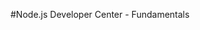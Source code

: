 <properties linkid="devnav-nodejs-fundamentals" urlDisplayName="Windows Azure Intro" pageTitle="Windows Azure Node.js fundamentals" metaKeywords="Windows Azure Node.js, Azure Node.js, Node.js Azure, Azure Node.js basics" metaDescription="Find introductory topics about using Node.js in Windows Azure." metaCanonical="" disqusComments="0" umbracoNaviHide="0" />



#Node.js Developer Center - Fundamentals

<div chunk="../../../Shared/Chunks/fundamentals-landing.md" />